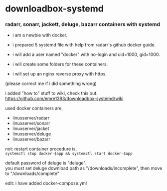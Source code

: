 # downloadbox-systemd
### radarr, sonarr, jackett, deluge, bazarr containers with systemd  

* i am a newbie with docker.  

* i prepared 5 systemd file with help from radarr's github docker guide.  

* i will add a user named "docker" with no-login and uid=1000, gid=1000.  
* i will create some folders for these containers.  
* i will set up an nginx reverse proxy with https.  

(please correct me if i did something wrong)  


i added "how to" stuff to wiki, check this out.  
https://github.com/emre1393/downloadbox-systemd/wiki  

used docker containers are,
* linuxserver/radarr  
* linuxserver/sonarr  
* linuxserver/jacket  
* linuxserver/deluge
* linuxserver/bazarr  

not: restart container procedure is,  
`systemctl stop docker-$app && systemctl start docker-$app`  

default password of deluge is "deluge".  
you must set deluge download path as "/downloads/incomplete", then move to "/downloads/complete"

edit: i have added docker-compose.yml
